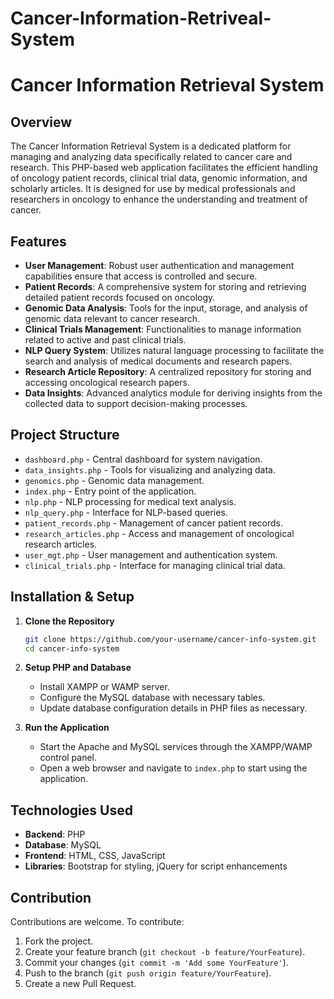 # Cancer-Information-Retriveal-System

# Cancer Information Retrieval System

## Overview
The Cancer Information Retrieval System is a dedicated platform for managing and analyzing data specifically related to cancer care and research. This PHP-based web application facilitates the efficient handling of oncology patient records, clinical trial data, genomic information, and scholarly articles. It is designed for use by medical professionals and researchers in oncology to enhance the understanding and treatment of cancer.

## Features
- **User Management**: Robust user authentication and management capabilities ensure that access is controlled and secure.
- **Patient Records**: A comprehensive system for storing and retrieving detailed patient records focused on oncology.
- **Genomic Data Analysis**: Tools for the input, storage, and analysis of genomic data relevant to cancer research.
- **Clinical Trials Management**: Functionalities to manage information related to active and past clinical trials.
- **NLP Query System**: Utilizes natural language processing to facilitate the search and analysis of medical documents and research papers.
- **Research Article Repository**: A centralized repository for storing and accessing oncological research papers.
- **Data Insights**: Advanced analytics module for deriving insights from the collected data to support decision-making processes.

## Project Structure
- `dashboard.php` - Central dashboard for system navigation.
- `data_insights.php` - Tools for visualizing and analyzing data.
- `genomics.php` - Genomic data management.
- `index.php` - Entry point of the application.
- `nlp.php` - NLP processing for medical text analysis.
- `nlp_query.php` - Interface for NLP-based queries.
- `patient_records.php` - Management of cancer patient records.
- `research_articles.php` - Access and management of oncological research articles.
- `user_mgt.php` - User management and authentication system.
- `clinical_trials.php` - Interface for managing clinical trial data.

## Installation & Setup
1. **Clone the Repository**
    ```bash
    git clone https://github.com/your-username/cancer-info-system.git
    cd cancer-info-system
    ```
2. **Setup PHP and Database**
    - Install XAMPP or WAMP server.
    - Configure the MySQL database with necessary tables.
    - Update database configuration details in PHP files as necessary.

3. **Run the Application**
    - Start the Apache and MySQL services through the XAMPP/WAMP control panel.
    - Open a web browser and navigate to `index.php` to start using the application.

## Technologies Used
- **Backend**: PHP
- **Database**: MySQL
- **Frontend**: HTML, CSS, JavaScript
- **Libraries**: Bootstrap for styling, jQuery for script enhancements

## Contribution
Contributions are welcome. To contribute:
1. Fork the project.
2. Create your feature branch (`git checkout -b feature/YourFeature`).
3. Commit your changes (`git commit -m 'Add some YourFeature'`).
4. Push to the branch (`git push origin feature/YourFeature`).
5. Create a new Pull Request.


